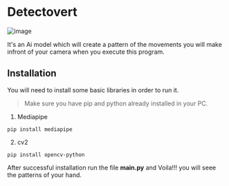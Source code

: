 # Detectovert

![image](https://user-images.githubusercontent.com/76171953/180640657-5a1e4075-a8d3-4567-ae72-79b561db6a1b.png)

It's an Ai model which will create a pattern of the movements you will make infront of your camera when you execute this program.

## Installation

You will need to install some basic libraries in order to run it.

> Make sure you have pip and python already installed in your PC.

1. Mediapipe
```
pip install mediapipe
```

2. cv2 

```
pip install opencv-python
```

After successful installation run the file **main.py** and Voila!!! you will seee the patterns of your hand.
